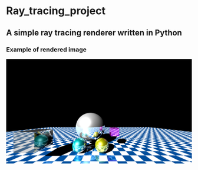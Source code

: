 # Ray_tracing_project

## A simple ray tracing renderer written in Python

### Example of rendered image

![](https://github.com/hgostrng/Ray_tracing_project/blob/main/example2.png)
